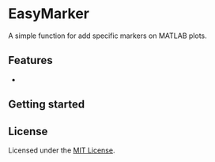 # EasyMarker
A simple function for add specific markers on MATLAB plots.

## Features
- 

## Getting started

## License
Licensed under the [MIT License](./LICENSE).
